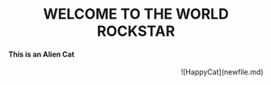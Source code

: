 <h1 align="center"> WELCOME TO THE WORLD ROCKSTAR </h1> 
<h4> This is an Alien Cat </h4>
<div align="right"> 
![HappyCat](newfile.md)
</div>
